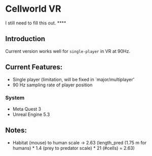 
# Cellworld VR

I still need to fill this out. ****

## Introduction 
Current version works well for `single-player` in VR at 90Hz. 

## Current Features: 
- Single player (limitation, will be fixed in `major/multiplayer'
- 90 Hz sampling rate of player position

### System 

- Meta Quest 3 
- Unreal Engine 5.3

## Notes: 

- Habitat (mouse) to human scale -> 2.63 (length_pred (1.75 m for humans) * 1.4 (prey to predator scale) * 21 (#cells) = 2.63) 

